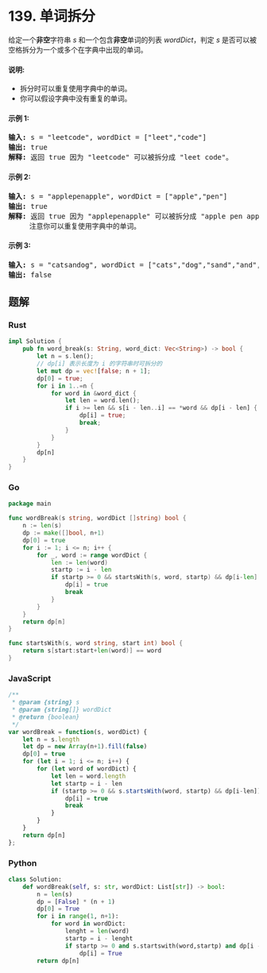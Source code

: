 # 139. 单词拆分
给定一个**非空**字符串 *s* 和一个包含**非空**单词的列表 *wordDict*，判定 *s* 是否可以被空格拆分为一个或多个在字典中出现的单词。

#### 说明:
* 拆分时可以重复使用字典中的单词。
* 你可以假设字典中没有重复的单词。

#### 示例 1:
<pre>
<strong>输入:</strong> s = "leetcode", wordDict = ["leet","code"]
<strong>输出:</strong> true
<strong>解释:</strong> 返回 true 因为 "leetcode" 可以被拆分成 "leet code"。
</pre>

#### 示例 2:
<pre>
<strong>输入:</strong> s = "applepenapple", wordDict = ["apple","pen"]
<strong>输出:</strong> true
<strong>解释:</strong> 返回 true 因为 "applepenapple" 可以被拆分成 "apple pen apple"。
     注意你可以重复使用字典中的单词。
</pre>

#### 示例 3:
<pre>
<strong>输入:</strong> s = "catsandog", wordDict = ["cats","dog","sand","and","cat"]
<strong>输出:</strong> false
</pre>

## 题解 
### Rust
```rust
impl Solution {
    pub fn word_break(s: String, word_dict: Vec<String>) -> bool {
        let n = s.len();
        // dp[i] 表示长度为 i 的字符串时可拆分的
        let mut dp = vec![false; n + 1];
        dp[0] = true;
        for i in 1..=n {
            for word in &word_dict {
                let len = word.len();
                if i >= len && s[i - len..i] == *word && dp[i - len] {
                    dp[i] = true;
                    break;
                }
            }
        }
        dp[n]
    }
}
```

### Go
```go
package main

func wordBreak(s string, wordDict []string) bool {
	n := len(s)
	dp := make([]bool, n+1)
	dp[0] = true
	for i := 1; i <= n; i++ {
		for _, word := range wordDict {
			len := len(word)
			startp := i - len
			if startp >= 0 && startsWith(s, word, startp) && dp[i-len] {
				dp[i] = true
				break
			}
		}
	}
	return dp[n]
}

func startsWith(s, word string, start int) bool {
	return s[start:start+len(word)] == word
}

```

### JavaScript
```javascript
/**
 * @param {string} s
 * @param {string[]} wordDict
 * @return {boolean}
 */
var wordBreak = function(s, wordDict) {
    let n = s.length
    let dp = new Array(n+1).fill(false)
    dp[0] = true
    for (let i = 1; i <= n; i++) {
        for (let word of wordDict) {
            let len = word.length
            let startp = i - len
            if (startp >= 0 && s.startsWith(word, startp) && dp[i-len]) {
                dp[i] = true
                break
            }
        }
    }
    return dp[n]
};
```

### Python
```python
class Solution:
    def wordBreak(self, s: str, wordDict: List[str]) -> bool:
        n = len(s)
        dp = [False] * (n + 1)
        dp[0] = True
        for i in range(1, n+1):
            for word in wordDict:
                lenght = len(word)
                startp = i - lenght
                if startp >= 0 and s.startswith(word,startp) and dp[i - lenght]:
                    dp[i] = True
        return dp[n]

```